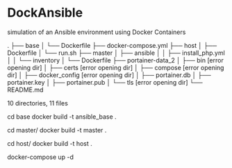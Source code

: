 # DockAnsible
simulation of an Ansible environment using Docker Containers

.
├── base
│   └── Dockerfile
├── docker-compose.yml
├── host
│   ├── Dockerfile
│   └── run.sh
├── master
│   ├── ansible
│   │   ├── install_php.yml
│   │   └── inventory
│   └── Dockerfile
├── portainer-data_2
│   ├── bin  [error opening dir]
│   ├── certs  [error opening dir]
│   ├── compose  [error opening dir]
│   ├── docker_config  [error opening dir]
│   ├── portainer.db
│   ├── portainer.key
│   ├── portainer.pub
│   └── tls  [error opening dir]
└── README.md

10 directories, 11 files




cd base
docker build -t ansible_base .


cd master/
docker build -t master .

cd host/
docker build -t host .



docker-compose up -d


